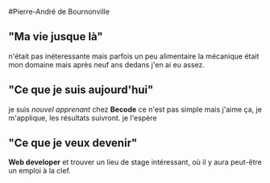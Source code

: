 #Pierre-André de Bournonville

## "Ma vie jusque là"
n'était pas inéteressante mais parfois un peu alimentaire
la mécanique était mon domaine mais après neuf ans dedans
j'en ai eu assez.

## "Ce que je suis aujourd'hui"
je suis *nouvel apprenant* chez **Becode** ce n'est pas simple
mais j'aime ça, je m'applique, les résultats suivront. je l'espère


## "Ce que je veux devenir"

**Web developer** et trouver un lieu de stage intéressant, où
il y aura peut-être un emploi à la clef.
